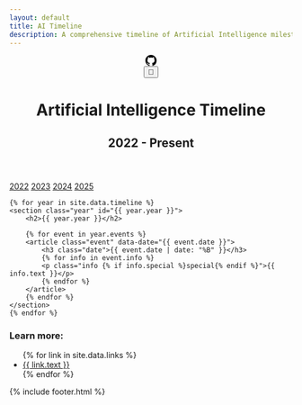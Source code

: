 ```yaml
---
layout: default
title: AI Timeline
description: A comprehensive timeline of Artificial Intelligence milestones from 2022 to present.
---
```


<header class="header">
    <div class="github-button-container">
        <a href="https://github.com/NHLOCAL/AiTimeline" class="github-button" target="_blank" rel="noopener noreferrer" title="Star on GitHub">
            <svg height="20" aria-hidden="true" viewBox="0 0 16 16" version="1.1" width="20" data-view-component="true"  class="octicon octicon-mark-github">
                <path fill-rule="evenodd" d="M8 0C3.58 0 0 3.58 0 8c0 3.54 2.29 6.53 5.47 7.59.4.07.55-.17.55-.38 0-.19-.01-.82-.01-1.49-2.01.37-2.53-.49-2.69-.94-.09-.23-.48-.94-.82-1.13-.28-.15-.68-.52-.01-.53.63-.01 1.08.58 1.23.82.72 1.21 1.87.87 2.33.66.07-.52.28-.87.51-1.07-1.78-.2-3.64-.89-3.64-3.95 0-.87.31-1.59.82-2.15-.08-.2-.36-1.02.08-2.12 0 0 .67-.21 2.2.82.64-.18 1.32-.27 2-.27.68 0 1.36.09 2 .27 1.53-1.04 2.2-.82 2.2-.82.44 1.1.16 1.92.08 2.12.51.56.82 1.27.82 2.15 0 3.07-1.87 3.75-3.65 3.95.29.25.54.73.54 1.48 0 1.07-.01 1.93-.01 2.2 0 .21.15.46.55.38A8.013 8.013 0 0016 8c0-4.42-3.58-8-8-8z"></path>
            </svg>
        </a>
    </div>
    <div class="dark-mode-toggle-container">
        <button id="dark-mode-toggle" class="dark-mode-toggle">🌙</button>
    </div>
    <h1>Artificial Intelligence Timeline</h1>
    <h2>2022 - Present</h2>
</header>

<nav class="year-nav">
    <a href="#2022" class="active">2022</a>
    <a href="#2023">2023</a>
    <a href="#2024">2024</a>
    <a href="#2025">2025</a>
</nav>

<main class="timeline">

    {% for year in site.data.timeline %}
    <section class="year" id="{{ year.year }}">
        <h2>{{ year.year }}</h2>

        {% for event in year.events %}
        <article class="event" data-date="{{ event.date }}">
            <h3 class="date">{{ event.date | date: "%B" }}</h3>
            {% for info in event.info %}
            <p class="info {% if info.special %}special{% endif %}">{{ info.text }}</p>
            {% endfor %}
        </article>
        {% endfor %}
    </section>
    {% endfor %}

</main>

<aside class="footer">
    <div class="content">
        <h3>Learn more:</h3>
        <ul>
            {% for link in site.data.links %}
            <li><a href="{{ link.url }}" target="_blank">{{ link.text }}</a></li>
            {% endfor %}
        </ul>
    </div>
</aside>

<footer>
    {% include footer.html %}
</footer>

<script src="{{ '/assets/js/script.js' | relative_url }}" defer></script>